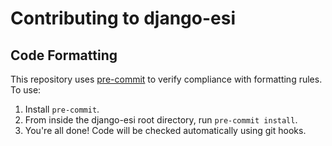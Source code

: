 # Contributing to django-esi
## Code Formatting
This repository uses [pre-commit](https://github.com/pre-commit/pre-commit) to
verify compliance with formatting rules. To use:
1. Install `pre-commit`.
2. From inside the django-esi root directory, run `pre-commit install`.
3. You're all done! Code will be checked automatically using git hooks.
